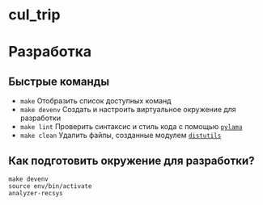 # cul_trip



Разработка
==========

Быстрые команды
---------------
* `make` Отобразить список доступных команд
* `make devenv` Создать и настроить виртуальное окружение для разработки
* `make lint` Проверить синтаксис и стиль кода с помощью [`pylama`](https://github.com/klen/pylama)
* `make clean` Удалить файлы, созданные модулем [`distutils`](https://docs.python.org/3/library/distutils.html)

Как подготовить окружение для разработки?
-----------------------------------------

    make devenv
    source env/bin/activate
    analyzer-recsys